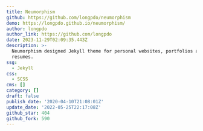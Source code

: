 ```yaml
---
title: Neumorphism
github: https://github.com/longpdo/neumorphism
demo: https://longpdo.github.io/neumorphism/
author: longpdo
author_link: https://github.com/longpdo
date: 2023-11-29T02:09:35.443Z
description: >-
  Neumorphism designed Jekyll theme for personal websites, portfolios and
  resumes.
ssg:
  - Jekyll
css:
  - SCSS
cms: []
category: []
draft: false
publish_date: '2020-04-10T21:08:01Z'
update_date: '2022-05-25T22:17:08Z'
github_star: 404
github_fork: 590
---
```

